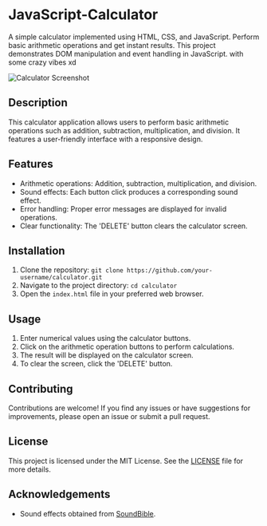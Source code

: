 # JavaScript-Calculator

A simple calculator implemented using HTML, CSS, and JavaScript. Perform basic arithmetic operations and get instant results. This project demonstrates DOM manipulation and event handling in JavaScript. with some crazy vibes xd 

![Calculator Screenshot](images/screenshot.png)

## Description

This calculator application allows users to perform basic arithmetic operations such as addition, subtraction, multiplication, and division. It features a user-friendly interface with a responsive design.

## Features

- Arithmetic operations: Addition, subtraction, multiplication, and division.
- Sound effects: Each button click produces a corresponding sound effect.
- Error handling: Proper error messages are displayed for invalid operations.
- Clear functionality: The 'DELETE' button clears the calculator screen.


## Installation

1. Clone the repository: `git clone https://github.com/your-username/calculator.git`
2. Navigate to the project directory: `cd calculator`
3. Open the `index.html` file in your preferred web browser.

## Usage

1. Enter numerical values using the calculator buttons.
2. Click on the arithmetic operation buttons to perform calculations.
3. The result will be displayed on the calculator screen.
4. To clear the screen, click the 'DELETE' button.

## Contributing

Contributions are welcome! If you find any issues or have suggestions for improvements, please open an issue or submit a pull request.

## License

This project is licensed under the MIT License. See the [LICENSE](LICENSE) file for more details.

## Acknowledgements

- Sound effects obtained from [SoundBible](https://soundbible.com/).

